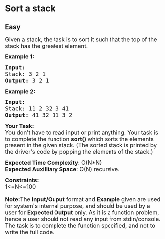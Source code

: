 # Sort a stack
## Easy 
<div class="problem-statement">
                <p></p><p><span style="font-size:18px">Given a stack, the task is to sort&nbsp;it such that the top of the stack has the greatest&nbsp;element.</span></p>

<p><span style="font-size:18px"><strong>Example 1:</strong></span></p>

<pre style="position: relative;"><span style="font-size:18px"><strong>Input:
</strong>Stack: 3 2 1
<strong>Output: </strong>3 2 1</span>
<div class="open_grepper_editor" title="Edit &amp; Save To Grepper"></div></pre>

<p><span style="font-size:18px"><strong>Example 2:</strong></span></p>

<pre style="position: relative;"><span style="font-size:18px"><strong>Input:
</strong>Stack: 11 2 32 3 41
<strong>Output: </strong>41 32 11 3 2</span><div class="open_grepper_editor" title="Edit &amp; Save To Grepper"></div></pre>

<p><span style="font-size:18px"><strong>Your Task:&nbsp;</strong><br>
You don't have to read input or print anything. Your task is to complete the function&nbsp;<strong>sort()&nbsp;</strong>which sorts the elements present in the given stack. (The sorted stack is printed by the driver's code by popping the elements of the stack.)</span></p>

<p><span style="font-size:18px"><strong>Expected Time Complexity</strong>: O(N*N)<br>
<strong>Expected Auxilliary Space</strong>: O(N) recursive.</span></p>

<p><span style="font-size:18px"><strong>Constraints:</strong><br>
1&lt;=N&lt;=100<br>
<br>
<strong>Note:</strong>The <strong>Input/Ouput</strong> format and <strong>Example</strong> given are used for system's internal purpose, and should be used by a user for <strong>Expected Output</strong> only. As it is a function problem, hence a user should not read any input from stdin/console. The task is to complete the function specified, and not to write the full code.</span></p>
 <p></p>
            </div>